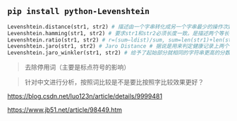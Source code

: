 ## **`pip install python-Levenshtein`**

```python
Levenshtein.distance(str1, str2) # 描述由一个字串转化成另一个字串最少的操作次数，在其中的操作包括插入、删除、替换。算法实现：动态规划
Levenshtein.hamming(str1, str2) # 要求str1和str2必须长度一致。是描述两个等长字串之间对应位置上不同字符的个数
Levenshtein.ratio(str1, str2) # r=(sum–ldist)/sum, sum=len(str1)+len(str2),ldist是类编辑距离。在类编辑距离中删除、插入依然+1，但是替换+2
Levenshtein.jaro(str1, str2) # Jaro Distance # 据说是用来判定健康记录上两个名字是否相同，也有说是是用于人口普查
Levenshtein.jaro_winkler(str1, str2) # 给予了起始部分就相同的字符串更高的分数
```

> 去除停用词（主要是标点符号的影响）

> 针对中文进行分析，按照词比较是不是要比按照字比较效果更好？

https://blog.csdn.net/luo123n/article/details/9999481

https://www.jb51.net/article/98449.htm
